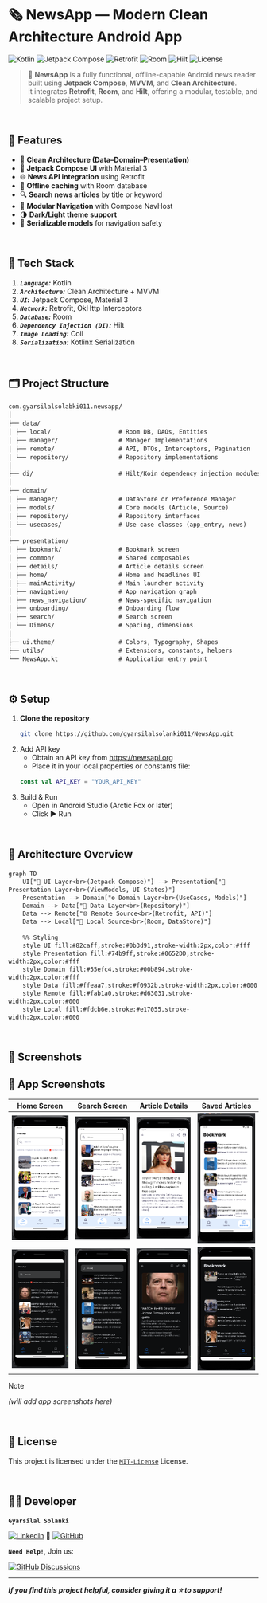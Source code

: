 # 🗞️ NewsApp — Modern Clean Architecture Android App

![Kotlin](https://img.shields.io/badge/Kotlin-1.9-blue?logo=kotlin)
![Jetpack Compose](https://img.shields.io/badge/Jetpack%20Compose-UI-green?logo=android)
![Retrofit](https://img.shields.io/badge/Retrofit-Networking-orange)
![Room](https://img.shields.io/badge/Room-Database-yellow)
![Hilt](https://img.shields.io/badge/Hilt-DI-blue)
![License](https://img.shields.io/badge/License-MIT-blue)

> 📰 **NewsApp** is a fully functional, offline-capable Android news reader built using **Jetpack Compose**, **MVVM**, and **Clean Architecture**.  
> It integrates **Retrofit**, **Room**, and **Hilt**, offering a modular, testable, and scalable project setup.

<br>

## 🚀 Features

- 🧠 **Clean Architecture (Data–Domain–Presentation)**  
- 📲 **Jetpack Compose UI** with Material 3  
- 🌐 **News API integration** using Retrofit  
- 💾 **Offline caching** with Room database  
- 🔍 **Search news articles** by title or keyword  
- 🧭 **Modular Navigation** with Compose NavHost  
- 🌗 **Dark/Light theme support**  
- 🔐 **Serializable models** for navigation safety  

<br>

## 🧩 Tech Stack
1. ***`Language`:*** Kotlin
2. ***`Architecture`:*** Clean Architecture + MVVM
3. ***`UI`:*** Jetpack Compose, Material 3
4. ***`Network`:*** Retrofit, OkHttp Interceptors
5. ***`Database`:*** Room
6. ***`Dependency Injection (DI)`:*** Hilt
7. ***`Image Loading`:*** Coil
8. ***`Serialization`:*** Kotlinx Serialization

<br>

## 🗂️ Project Structure
```markdown
com.gyarsilalsolabki011.newsapp/
│
├── data/
│ ├── local/                   # Room DB, DAOs, Entities
│ ├── manager/                 # Manager Implementations
│ ├── remote/                  # API, DTOs, Interceptors, Pagination
│ └── repository/              # Repository implementations
│
├── di/                        # Hilt/Koin dependency injection modules
│
├── domain/
│ ├── manager/                 # DataStore or Preference Manager
│ ├── models/                  # Core models (Article, Source)
│ ├── repository/              # Repository interfaces
│ └── usecases/                # Use case classes (app_entry, news)
│
├── presentation/
│ ├── bookmark/                # Bookmark screen
│ ├── common/                  # Shared composables
│ ├── details/                 # Article details screen
│ ├── home/                    # Home and headlines UI
│ ├── mainActivity/            # Main launcher activity
│ ├── navigation/              # App navigation graph
│ ├── news_navigation/         # News-specific navigation
│ ├── onboarding/              # Onboarding flow
│ ├── search/                  # Search screen
│ └── Dimens/                  # Spacing, dimensions
│
├── ui.theme/                  # Colors, Typography, Shapes
├── utils/                     # Extensions, constants, helpers
└── NewsApp.kt                 # Application entry point
```

<br>

## ⚙️ Setup

1. **Clone the repository**
   ```bash
   git clone https://github.com/gyarsilalsolanki011/NewsApp.git
   ```
2. Add API key
   - Obtain an API key from https://newsapi.org
   - Place it in your local.properties or constants file:
   ```kotlin
   const val API_KEY = "YOUR_API_KEY"
   ```
3. Build & Run
   - Open in Android Studio (Arctic Fox or later)
   - Click ▶️ Run

<br>

## 🧠 Architecture Overview

```mermaid
graph TD
    UI["🧩 UI Layer<br>(Jetpack Compose)"] --> Presentation["🎨 Presentation Layer<br>(ViewModels, UI States)"]
    Presentation --> Domain["⚙️ Domain Layer<br>(UseCases, Models)"]
    Domain --> Data["💾 Data Layer<br>(Repository)"]
    Data --> Remote["🌐 Remote Source<br>(Retrofit, API)"]
    Data --> Local["📁 Local Source<br>(Room, DataStore)"]

    %% Styling
    style UI fill:#82caff,stroke:#0b3d91,stroke-width:2px,color:#fff
    style Presentation fill:#74b9ff,stroke:#0652DD,stroke-width:2px,color:#fff
    style Domain fill:#55efc4,stroke:#00b894,stroke-width:2px,color:#fff
    style Data fill:#ffeaa7,stroke:#f0932b,stroke-width:2px,color:#000
    style Remote fill:#fab1a0,stroke:#d63031,stroke-width:2px,color:#000
    style Local fill:#fdcb6e,stroke:#e17055,stroke-width:2px,color:#000
```

<br>

## 📸 Screenshots 

## 📱 App Screenshots

| Home Screen                           | Search Screen                             | Article Details                             | Saved Articles                          |
|---------------------------------------|-------------------------------------------|---------------------------------------------|-----------------------------------------|
| ![Home](.github/images/home.png)      | ![Search](.github/images/search.png)      | ![Details](.github/images/details.png)      | ![Saved](.github/images/saved.png)      |
| ![Home](.github/images/home_dark.png) | ![Search](.github/images/search_dark.png) | ![Details](.github/images/details_dark.png) | ![Saved](.github/images/saved_dark.png) |


> [!NOTE]
> *(will add app screenshots here)* 

<br>

## 📜 License

This project is licensed under the [`MIT-License`](LICENSE) License.

<br>

## 👨‍💻 Developer  
**`Gyarsilal Solanki`**

[![LinkedIn](https://img.shields.io/badge/LinkedIn-%230A66C2.svg?logo=LinkedIn&logoColor=white)](https://www.linkedin.com/in/gyarsilal-solanki)  🤝  [![GitHub](https://img.shields.io/badge/GitHub-%23121011.svg?logo=github&logoColor=white)](https://github.com/gyarsilalsolanki011)

  
**`Need Help!`**, Join us: 

[![GitHub Discussions](https://img.shields.io/badge/GitHub-Discussions-181717?logo=github&style=flat-square)](https://github.com/eleven-dev-cafe/cafe-talks/discussions)   

---

***If you find this project helpful, consider giving it a ⭐ to support!***

